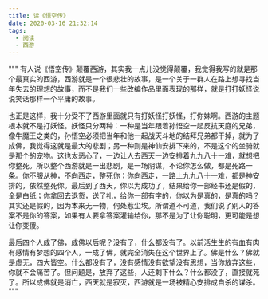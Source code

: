 ```yaml
---
title: 读《悟空传》
date: 2020-03-16 21:32:14
tags:
  - 阅读
  - 西游
---
```


"""
有人说《悟空传》颠覆西游，其实我一点儿没觉得颠覆，我觉得我写的就是那个最真实的西游，西游就是一个很悲壮的故事，是一个关于一群人在路上想寻找当年失去的理想的故事，而不是我们一些改编作品里面表现的那样，就是打打妖怪说说笑话那样一个平庸的故事。

也正是这样，我十分受不了西游里面就只有打妖怪打妖怪，打你妹啊。西游的主题根本就不是打妖怪。妖怪只分两种：一种是当年跟着孙悟空一起反抗天庭的兄弟，像牛魔王之类的，孙悟空必须把当年和他一起战天斗地的结拜兄弟都干掉，就为了成佛，我觉得这就是最大的悲剧；另一种则是神仙安排下来的，不是这个的坐骑就是那个的宠物。这也太恶心了，一边让人去西天一边安排着九九八十一难，就想把你整死。所以整个西游就是一出悲剧，是一场阴谋，不论你怎么做，都是死路一条。你不服从神，不向西走，整死你；你向西走，一路上九九八十一难，都是神安排的，依然整死你。最后到了西天，你以为成功了，结果给你一部经书还是假的，全是白纸；你拿回去退货，送了礼，给你一部有字的，你以为是真的，是真的吗？其实还是假的，因为本来无一物，何处惹尘埃。所谓道不可道，我们说了别人的答案不是你的答案，如果有人要拿答案灌输给你，那不是为了让你聪明，更可能是想让你变傻。

最后四个人成了佛，成佛以后呢？没有了，什么都没有了。以前活生生的有血有肉有感情有梦想的四个人，一成了佛，就完全消失在这个世界上了。佛是什么？佛就是虚无，四大皆空。什么都没有了，没有感情没有欲望没有思想，当你放弃这些，你就不会痛苦了。但问题是，放弃了这些，人还剩下什么？什么都没了，直接就死了。所以成佛就是消亡，西天就是寂灭，西游就是一场被精心安排成自杀的谋杀。
"""